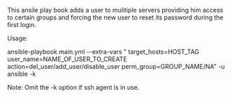 This ansile play book adds a user to mulitiple servers providing him access to certain groups 
and forcing the new user to reset its password during the first login.

Usage:

ansible-playbook main.yml --extra-vars " target_hosts=HOST_TAG user_name=NAME_OF_USER_TO_CREATE action=del_user/add_user/disable_user perm_group=GROUP_NAME/NA" -u ansible -k

Note: Omit the -k option if ssh agent is in use.
